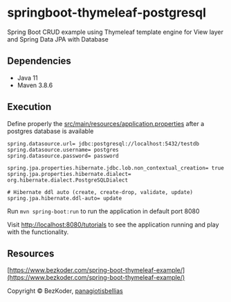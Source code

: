 # springboot-thymeleaf-postgresql
Spring Boot CRUD example using Thymeleaf template engine for View layer and Spring Data JPA with Database

## Dependencies

- Java 11
- Maven 3.8.6

## Execution

Define properly the [src/main/resources/application.properties](src/main/resources/application.properties) after a postgres database is available
```vim
spring.datasource.url= jdbc:postgresql://localhost:5432/testdb
spring.datasource.username= postgres
spring.datasource.password= password

spring.jpa.properties.hibernate.jdbc.lob.non_contextual_creation= true
spring.jpa.properties.hibernate.dialect= org.hibernate.dialect.PostgreSQLDialect

# Hibernate ddl auto (create, create-drop, validate, update)
spring.jpa.hibernate.ddl-auto= update
```

Run ```mvn spring-boot:run``` to run the application in default port 8080

Visit [http://localhost:8080/tutorials](http://localhost:8080/tutorials) to see the application running and play with the functionality.

## Resources
[https://www.bezkoder.com/spring-boot-thymeleaf-example/](https://www.bezkoder.com/spring-boot-thymeleaf-example/)

Copyright © BezKoder, [panagiotisbellias](mailto:belliaspan@gmail.com)